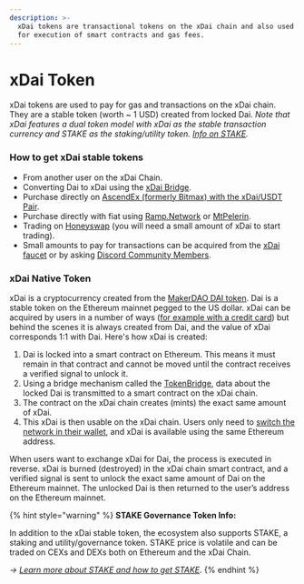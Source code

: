 ```yaml
---
description: >-
  xDai tokens are transactional tokens on the xDai chain and also used to pay
  for execution of smart contracts and gas fees.
---
```


# xDai Token

xDai tokens are used to pay for gas and transactions on the xDai chain. They are a stable token \(worth ~ 1 USD\) created from locked Dai. _Note that xDai features a dual token model with xDai as the stable transaction currency and STAKE as the staking/utility token._ [_Info on STAKE_](../../for-stakers/stake-token/)_._

### **How to get xDai stable tokens**

* From another user on the xDai Chain.
* Converting Dai to xDai using the [xDai Bridge](../bridges/converting-xdai-via-bridge/).
* Purchase directly on [AscendEx \(formerly Bitmax\) with the xDai/USDT Pair](https://bitmax.io/en/basic/cashtrade-spottrading/usdt/xdai).
* Purchase directly with fiat using [Ramp.Network](https://ramp.network/buy/?swapAsset=XDAI) or [MtPelerin](https://www.mtpelerin.com/buy-xdai#).
* Trading on [Honeyswap](https://honeyswap.org/) \(you will need a small amount of xDai to start trading\).
* Small amounts to pay for transactions can be acquired from the [xDai faucet](xdai-faucet.md) or by asking [Discord Community Members](https://discord.gg/mPJ9zkq).

### xDai Native Token

xDai is a cryptocurrency created from the [MakerDAO DAI token](https://makerdao.com/). Dai is a stable token on the Ethereum mainnet pegged to the US dollar. xDai can be acquired by users in a number of ways \([for example with a credit card](evernote-html-snippet:///@poa/s/xdai/~/drafts/-MUjaXNW6ZqobKM39Hbv/for-users/get-xdai-tokens/buying-xdai-with-fiat/ramp-network)\) but behind the scenes it is always created from Dai, and the value of xDai corresponds 1:1 with Dai. Here's how xDai is created:

1. Dai is locked into a smart contract on Ethereum. This means it must remain in that contract and cannot be moved until the contract receives a verified signal to unlock it.
2. Using a bridge mechanism called the [TokenBridge](https://docs.tokenbridge.net/), data about the locked Dai is transmitted to a smart contract on the xDai chain.
3. The contract on the xDai chain creates \(mints\) the exact same amount of xDai.
4. This xDai is then usable on the xDai chain. Users only need to [switch the network in their wallet](../wallets/metamask/metamask-setup.md#setting-up-metamask-for-xdai), and xDai is available using the same Ethereum address.

When users want to exchange xDai for Dai, the process is executed in reverse. xDai is burned \(destroyed\) in the xDai chain smart contract, and a verified signal is sent to unlock the exact same amount of Dai on the Ethereum mainnet. The unlocked Dai is then returned to the user’s address on the Ethereum mainnet.

{% hint style="warning" %}
**STAKE Governance Token Info:**

In addition to the xDai stable token, the ecosystem also supports STAKE, a staking and utility/governance token. STAKE price is volatile and can be traded on CEXs and DEXs both on Ethereum and the xDai Chain.  
  
_-&gt;_ [_Learn more about STAKE and how to get STAKE_](../../for-stakers/stake-token/get-stake/)_._
{% endhint %}

